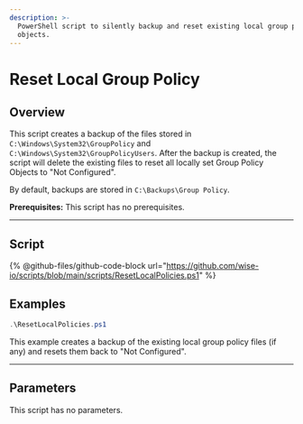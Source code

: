 ```yaml
---
description: >-
  PowerShell script to silently backup and reset existing local group policy
  objects.
---
```


# Reset Local Group Policy

## Overview

This script creates a backup of the files stored in `C:\Windows\System32\GroupPolicy` and `C:\Windows\System32\GroupPolicyUsers`. After the backup is created, the script will delete the existing files to reset all locally set Group Policy Objects to "Not Configured".

By default, backups are stored in `C:\Backups\Group Policy`.&#x20;

**Prerequisites:** This script has no prerequisites.&#x20;

***

## Script



{% @github-files/github-code-block url="https://github.com/wise-io/scripts/blob/main/scripts/ResetLocalPolicies.ps1" %}

## Examples

```powershell
.\ResetLocalPolicies.ps1
```

This example creates a backup of the existing local group policy files (if any) and resets them back to "Not Configured".

***

## Parameters

This script has no parameters.

